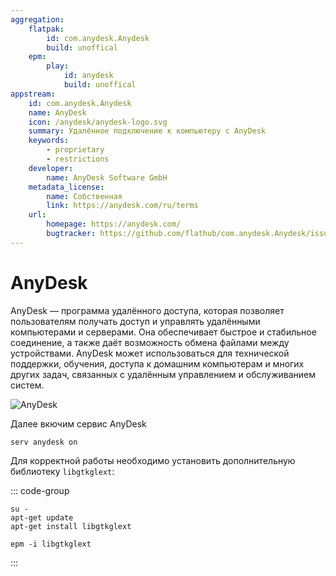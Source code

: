 ```yaml
---
aggregation:
    flatpak: 
        id: com.anydesk.Anydesk
        build: unoffical
    epm:
        play:
            id: anydesk
            build: unoffical
appstream:
    id: com.anydesk.Anydesk
    name: AnyDesk
    icon: /anydesk/anydesk-logo.svg
    summary: Удалённое подключение к компьютеру с AnyDesk
    keywords: 
        - proprietary
        - restrictions
    developer: 
        name: AnyDesk Software GmbH
    metadata_license: 
        name: Собственная
        link: https://anydesk.com/ru/terms
    url: 
        homepage: https://anydesk.com/
        bugtracker: https://github.com/flathub/com.anydesk.Anydesk/issues
---
```



# AnyDesk

AnyDesk — программа удалённого доступа, которая позволяет пользователям получать доступ и управлять удалёнными компьютерами и серверами. Она обеспечивает быстрое и стабильное соединение, а также даёт возможность обмена файлами между устройствами. AnyDesk может использоваться для технической поддержки, обучения, доступа к домашним компьютерам и многих других задач, связанных с удалённым управлением и обслуживанием систем.

![AnyDesk](/anydesk/anydesk-1.png)


<!--@include: @apps/_parts/install/content-flatpak.md-->

<!--@include: @apps/_parts/install/content-epm-play.md-->

Далее вкючим сервис AnyDesk

```shell
serv anydesk on
```

Для корректной работы необходимо установить дополнительную библиотеку `libgtkglext`:

::: code-group

```shell[apt-get]
su -
apt-get update
apt-get install libgtkglext
```
```shell[epm]
epm -i libgtkglext
```
:::
